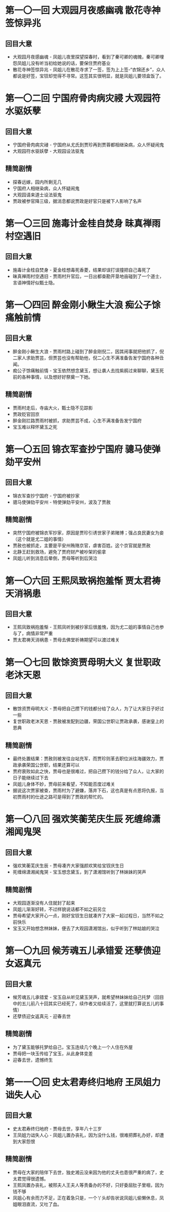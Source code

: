 # 第一〇一回 大观园月夜感幽魂 散花寺神签惊异兆

## 回目大意

* 大观园月夜感幽魂 - 凤姐儿夜里探望探春时，看到了秦可卿的魂魄，秦可卿埋怨凤姐儿没有听当初给她说的话，要保住贾府基业
* 散花寺神签惊异兆 - 凤姐儿在散花寺求了一签，签为上上签-“衣锦还乡”，众人都说是好签，宝钗却觉得不寻常。这签其实很明显，就是凤姐儿要领盒饭了。

# 第一〇二回 宁国府骨肉病灾祲 大观园符水驱妖孽

## 回目大意

* 宁国府骨肉病灾祲 - 宁国府从尤氏到贾珍再到贾蓉都相继染病，众人怀疑闹鬼
* 大观园符水驱妖孽 - 大观园设法驱鬼
  
## 精简剧情

* 探春远嫁，园内所剩无几
* 宁国府人相继染病，众人怀疑闹鬼
* 大观园请来道士设法驱鬼
* 贾政被参官降三级，据消息都说贾政是好官只是被下人影响了名声

# 第一〇三回 施毒计金桂自焚身 昧真禅雨村空遇旧

## 回目大意

* 施毒计金桂自焚身 - 夏金桂想毒死香菱，结果却误打误撞把自己毒死了
* 昧真禅雨村空遇旧 - 贾雨村升官后，一日出都查勘开垦地亩碰到了一个道士，言语神情好似甄士隐。

# 第一〇四回 醉金刚小鳅生大浪 痴公子馀痛触前情

## 回目大意

* 醉金刚小鳅生大浪 - 贾雨村路上碰到了醉金刚倪二，因其闹事就把他抓了，倪二家人求助贾芸，但贾芸也没有帮助他，倪二心生不满准备告发宁国府各种丑闻。
* 痴公子馀痛触前情 - 宝玉依然想念黛玉，想让袭人去找紫鹃过来聊聊，黛玉死前的各种事情，以及想好好祭奠一下她。

## 精简剧情

* 贾雨村走后，寺庙大火，甄士隐不见踪影
* 贾政贬官回京
* 醉金刚拦路贾雨村被抓，求助贾芸不成，心生不满准备告发宁国府
* 宝玉难以释怀黛玉之死

# 第一〇五回 锦衣军查抄宁国府 骢马使弹劾平安州

## 回目大意

* 锦衣军查抄宁国府 - 宁国府被抄家
* 骢马使弹劾平安州 - 特使弹劾平安州，波及了贾赦

## 精简剧情

* 突然宁国府被锦衣军抄家，原因是贾珍引诱世家子弟赌博；强占良民妻女为妾（这个就是尤二姐的事情）
* 贾赦也被抓走，主要是平安州贿赂京官，虐害百姓。这个京官就是贾赦
* 北静王赶到救场，避免了贾府财产被吵架的偷拿
* 凤姐儿听到消息后晕倒，贾母等听到后哭泣

# 第一〇六回 王熙凤致祸抱羞惭 贾太君祷天消祸患

## 回目大意

* 王熙凤致祸抱羞惭 - 王熙凤听到被抄家后很羞愧，因为尤二姐的事情自己也参与了，病情非常严重
* 贾太君祷天消祸患 - 贾母去佛堂祈祷期望可以渡过难关

# 第一〇七回 散馀资贾母明大义 复世职政老沐天恩

## 回目大意

* 散馀资贾母明大义 - 贾母把自己攒下的钱都分给了众人，为了让大家日子好过一些
* 复世职政老沐天恩 - 贾赦被发配到边疆，荣国公世职让贾政承袭，感谢皇上的恩典

## 精简剧情

* 最终处置结果：贾赦则被发往台站充军，而贾珍则革去职位派往海疆效力，贾政承袭荣国公世职，结果还算可以
* 贾府衰败如此之快，贾母也是很难过，把自己攒下的钱分给了众人，让大家的日子能继续过下去
* 凤姐儿身体不妙，贾母前来看望，不知能否度过难关
* 据说这次贾家被查，贾雨村为了避嫌，落井下石，这也真是有点恩将仇报，当初贾雨村的仕途之路可是得到了贾政的帮忙的。

# 第一〇八回 强欢笑蘅芜庆生辰 死缠绵潇湘闻鬼哭

## 回目大意

* 强欢笑蘅芜庆生辰 - 贾母凑齐大家强颜欢笑给宝钗庆生日
* 死缠绵潇湘闻鬼哭 - 宝玉想念黛玉，到了潇湘馆听到了林妹妹的哭声

## 精简剧情

* 大观园逐渐没有人住就封了起来
* 凤姐儿渐渐好转，不过样貌说话都不如之前另立
* 贾母希望大家开心一点，刚好宝钗生日就凑齐了大家一起过程日，当然不如之前快乐
* 宝玉又开始想念林妹妹，便去了大观园潇湘馆出，似乎听到了林姑娘的哭泣

# 第一〇九回 候芳魂五儿承错爱 还孽债迎女返真元

## 回目大意

* 候芳魂五儿承错爱 - 宝玉自从听见黛玉哭声，就希望林妹妹给自己托梦（回目中的五儿前八十回其实已经死了，续作者又给续活了，这里就打算说五儿的事情）
* 还孽债迎女返真元 - 迎春去世

## 精简剧情

* 为了黛玉能够托梦给自己，宝玉连续几个晚上一个人住在外屋
* 贾母把一块玉传给了宝玉，从此身体变差
* 迎春去世，遗憾终生

# 第一一〇回 史太君寿终归地府 王凤姐力诎失人心

## 回目大意

* 史太君寿终归地府 - 贾母去世，享年八十三岁
* 王凤姐力诎失人心 - 凤姐儿置办丧礼，因为没什么钱，很难把葬礼办好，却遭到大家怨恨

## 精简剧情

* 贾母在大家的陪伴下去世，独史湘云没来因为他的丈夫也患很严重的病了，史太君觉得很遗憾。
* 王熙凤置办丧礼，被邢夫人王夫人等责备办的不好，只好委屈肚子里咽，因为钱不够
* 凤姐心有余而力不足，正在着急只是，一个丫头却告状说凤姐儿偷懒休息，凤姐眼泪直流，又吐了血。
